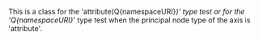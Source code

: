 This is a class for the 'attribute(Q{namespaceURI}*)' type test or for the 'Q{namespaceURI}*' type test when the principal node type of the axis is 'attribute'.